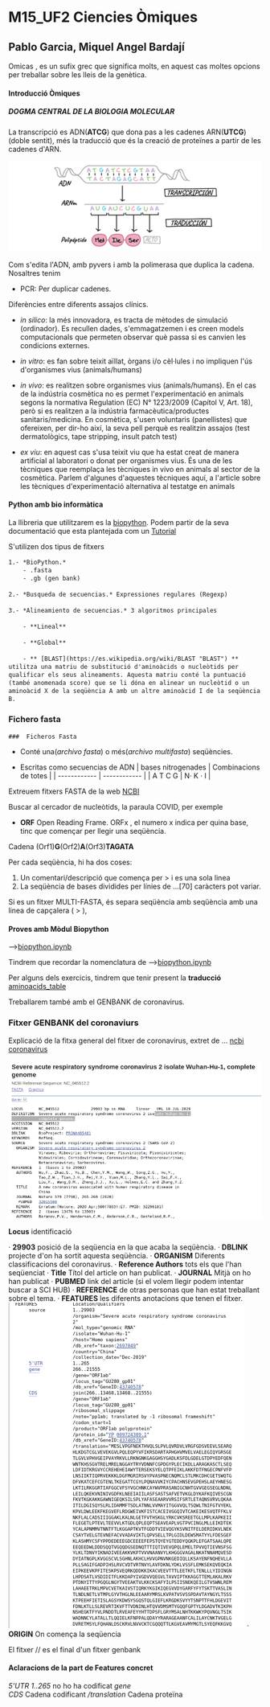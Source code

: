 # M15_UF2 Ciencies Òmiques
## Pablo Garcia, Miquel Angel Bardají

Omicas , es un sufix grec que significa molts, en aquest cas moltes opcions per treballar sobre les lleis de la genètica.


#### Introducció Òmiques


##### DOGMA CENTRAL DE LA BIOLOGIA MOLECULAR

La transcripció es ADN(**ATCG**) que dona pas a les cadenes ARN(**UTCG**) (doble sentit), més la traducció que és la creació de proteïnes a partir de les cadenes d'ARN.

![[Dogma]](dogma.png "Dogma")



Com s'edita l'ADN, amb pyvers i amb la polimerasa que duplica la cadena.
Nosaltres tenim

* PCR: Per duplicar cadenes.

Diferències entre diferents assajos clínics.


- *in silico*: la més innovadora, es tracta de mètodes de simulació (ordinador). Es recullen dades, s'emmagatzemen i es creen models computacionals que permeten observar què passa si es canvien les condicions externes.

- *in vitro*: es fan sobre teixit aïllat, òrgans i/o cèl·lules i no impliquen l'ús d'organismes vius (animals/humans)
- *in vivo*: es realitzen sobre organismes vius (animals/humans).
En el cas de la indústria cosmètica no es permet l'experimentació en animals segons la normativa Regulation (EC) N° 1223/2009 (Capítol V, Art. 18), però si es realitzen a la indústria farmacèutica/productes sanitaris/medicina. En cosmètica, s'usen voluntaris (panellistes) que ofereixen, per dir-ho així, la seva pell perquè es realitzin assajos (test dermatològics, tape stripping, insult patch test)
- *ex viu*: en aquest cas s'usa teixit viu que ha estat creat de manera artificial al laboratori o donat per organismes vius. És una de les tècniques que reemplaça les tècniques in vivo en animals al sector de la cosmètica. Parlem d'algunes d'aquestes tècniques aquí, a l'article sobre les tècniques d'experimentació alternativa al testatge en animals



#### Python amb bio informàtica

La llibreria que utilitzarem es la [biopython](https://biopython.org/ "biopython"). Podem partir de la seva documentació que esta plantejada com un [Tutorial](http://biopython.org/DIST/docs/tutorial/Tutorial.html "Tutorial")

S'utilizen dos tipus de fitxers

	1.- *BioPython.*
		- .fasta
		- .gb (gen bank)
	
	2.- *Busqueda de secuencias.* Expressiones regulares (Regexp)

	3.- *Alineamiento de secuencias.* 3 algoritmos principales

		- **Lineal**

		- **Global**

		- ** [BLAST](https://es.wikipedia.org/wiki/BLAST "BLAST") ** utilitza una matriu de substitució d'aminoàcids o nucleòtids per qualificar els seus alineaments. Aquesta matriu conté la puntuació (també anomenada score) que se li dóna en alinear un nucleòtid o un aminoàcid X de la seqüència A amb un altre aminoàcid I de la seqüència B.


### Fichero fasta

	###  Ficheros Fasta

- Conté una(*archivo fasta*) o més(*archivo multifasta*) seqüències.

- Escritas como secuencias de ADN
| bases nitrogenades  |  Combinacions de totes  |
| ------------ | ------------ |
|  A T C G |  N· K · I |


Extreuem  fitxers FASTA de la web [NCBI](https://www.ncbi.nlm.nih.gov/ "NCBI")

Buscar al cercador de nucleòtids, la paraula COVID, per exemple

- **ORF** Open Reading Frame. ORFx , el numero x indica per quina base, tinc que començar per llegir una seqüència.

Cadena (Orf1)**G**(Orf2)**A**(Orf3)**TAGATA**

Per cada seqüència, hi ha dos coses:
1. Un comentari/descripció que comença per > i es una sola linea
2. La seqüència de bases dividides per línies de ...[70] caràcters pot variar.

Si es un fitxer MULTI-FASTA, és separa seqüència amb seqüència amb una linea de capçalera ( > ), 


#### Proves amb Mòdul Biopython 

 -->[biopython.ipynb](biopython.ipynb "biopython.ipynb")

 Tindrem que recordar la nomenclatura de -->[biopython.ipynb](https://iupac.org/ "biopython.ipynb")

 Per alguns dels exercicis, tindrem que tenir present la **traducció** [aminoacids_table](https://upload.wikimedia.org/wikipedia/commons/7/70/Aminoacids_table.svg"biopython.ipynb")

 Treballarem també amb el GENBANK de coronavirus.

 ### Fitxer GENBANK del coronaviurs

 Explicació de la fitxa general del fitxer de coronavirus, extret de ... [ncbi coronavirus](https://www.ncbi.nlm.nih.gov/nuccore/NC_045512 "ncbi coronavirus")

 ![[severeacute]](severeacute.png "severeacute")
 
 **Locus** identificació

 · **29903** posició de la seqüencia en la que acaba la seqüència.
 · **DBLINK** projecte d'on ha sortit aquesta seqüència.
 · **ORGANISM** Diferents classificacions del coronavirus.
 · **Reference Authors** tots els que l'han seqüenciat
 · **Title** Títol del article on han publicat.
 · **JOURNAL** Mitjà on ho han publicat 
 · **PUBMED** link del article (si el volem llegir podem intentar buscar a SCI HUB)
 · **REFERENCE** de otras personas que han estat treballant sobre el tema.
 · **FEATURES** les diferents anotacions que tenen el fitxer.
  ![[anotacions]](anotacions.png "anotacions")
 · **ORIGIN** On comença la seqüencia

El fitxer // es el final d'un fitxer genbank

#### Aclaracions de la part de Features concret

 *5'UTR           1..265* no ho ha codificat
 *gene*                   
 *CDS*            Cadena codificant
 */translation*    Cadena proteïna